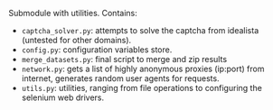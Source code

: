 Submodule with utilities. Contains: 

- `captcha_solver.py`: attempts to solve the captcha from idealista (untested for other domains).
- `config.py`: configuration variables store.
- `merge_datasets.py`: final script to merge and zip results
- `network.py`: gets a list of highly anonymous proxies  (ip:port) from internet, generates random user agents for requests.
- `utils.py`: utilities, ranging from file operations to configuring the selenium web drivers.
